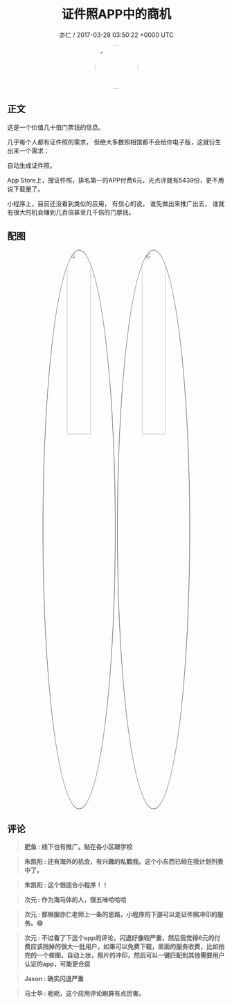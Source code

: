<h1 align="center">证件照APP中的商机</h1>
<p align="center">
    <a>亦仁 / 2017-03-28 03:50:22 &#43;0000 UTC</a>
</p>

<div align="center">
    <img src="https://images.zsxq.com/Fn3NQqCN8nuGF86yZPXSbEsl0mb3?e=1590940799&amp;token=kIxbL07-8jAj8w1n4s9zv64FuZZNEATmlU_Vm6zD:pfbNc8W3hS0oYG_hyXXh_rHMHuc=" width="100" height="100" style="border:1px solid;border-radius:50%; color:#ffffff"/>
</div>

## 正文

<div>
这是一个价值几十倍门票钱的信息。 

几乎每个人都有证件照的需求， 但绝大多数照相馆都不会给你电子版，这就衍生出来一个需求：

自动生成证件照。 

App Store上，搜证件照，排名第一的APP付费6元，光点评就有5439份，更不用说下载量了。

小程序上，目前还没看到类似的应用， 有信心的说， 谁先做出来推广出去， 谁就有很大的机会赚到几百倍甚至几千倍的门票钱。
</div>

## 配图
<div class="image" align="center">

<img src="https://images.zsxq.com/Fg4sqyeLY67G3IJJUhSc_LsHuhiy?imageMogr2/auto-orient/thumbnail/800x/format/jpg/blur/1x0/quality/75&amp;e=1590940799&amp;token=kIxbL07-8jAj8w1n4s9zv64FuZZNEATmlU_Vm6zD:l8G3PqSLWHT2df_jJoD3dNMtgKg=" width="33%" height="33%" style="border:1px solid;border-radius:50%; color:#3c3f41"/>

<img src="https://images.zsxq.com/Fnj1KPKykI5kH19XN7XrkbF2-RbX?imageMogr2/auto-orient/thumbnail/800x/format/jpg/blur/1x0/quality/75&amp;e=1590940799&amp;token=kIxbL07-8jAj8w1n4s9zv64FuZZNEATmlU_Vm6zD:BS9zMh_g-gT7PI-ZeKxdmqEuBlY=" width="33%" height="33%" style="border:1px solid;border-radius:50%; color:#3c3f41"/>

</div>

## 评论

<div align="left">
<div>

<blockquote >
<span> <strong>肥鱼 : 线下也有推广。贴在各小区跟学校 </strong></span>
</blockquote>

<blockquote >
<span> <strong>朱凯阳 : 还有海外的机会，有兴趣的私戳我。这个小东西已经在我计划列表中了。 </strong></span>
</blockquote>

<blockquote >
<span> <strong>朱凯阳 : 这个很适合小程序！！ </strong></span>
</blockquote>

<blockquote >
<span> <strong>次元 : 作为海马体的人，很五味哈哈哈 </strong></span>
</blockquote>

<blockquote >
<span> <strong>次元 : 那根据亦仁老师上一条的思路，小程序的下游可以走证件照冲印的服务。😄 </strong></span>
</blockquote>

<blockquote >
<span> <strong>次元 : 不过看了下这个app的评论，闪退好像较严重，然后我觉得6元的付费应该挡掉的很大一批用户，如果可以免费下载，里面的服务收费，比如拍完的一个修图，自动上妆，照片的冲印，然后可以一键匹配到其他需要用户认证的app，可能更合适 </strong></span>
</blockquote>

<blockquote >
<span> <strong>Jason : 确实闪退严重 </strong></span>
</blockquote>

<blockquote >
<span> <strong>马士华 : 呃呃，这个应用评论刷屏有点厉害。 </strong></span>
</blockquote>

</div>
</div>